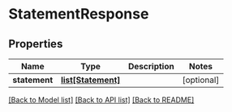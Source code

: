 # StatementResponse

## Properties
Name | Type | Description | Notes
------------ | ------------- | ------------- | -------------
**statement** | [**list[Statement]**](Statement.md) |  | [optional] 

[[Back to Model list]](../README.md#documentation-for-models) [[Back to API list]](../README.md#documentation-for-api-endpoints) [[Back to README]](../README.md)


